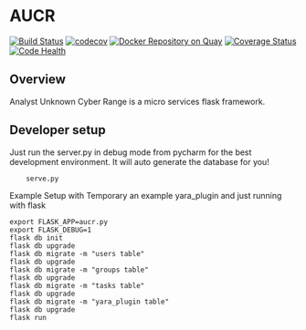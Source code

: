 # AUCR
[![Build Status](https://travis-ci.org/AUCR/AUCR.svg?branch=master)](https://travis-ci.org/AUCR/AUCR)
[![codecov](https://codecov.io/gh/AUCR/AUCR/branch/master/graph/badge.svg)](https://codecov.io/gh/AUCR/AUCR)
[![Docker Repository on Quay](https://quay.io/repository/wroersma/aucr/status "Docker Repository on Quay")](https://quay.io/repository/wroersma/aucr)
[![Coverage Status](https://coveralls.io/repos/github/AUCR/AUCR/badge.svg)](https://coveralls.io/github/AUCR/AUCR)
[![Code Health](https://landscape.io/github/AUCR/AUCR/master/landscape.svg?style=flat)](https://landscape.io/github/AUCR/AUCR/master)

## Overview
Analyst Unknown Cyber Range is a micro services flask framework. 


## Developer setup
Just run the server.py in debug mode from pycharm for the best development environment. It will auto generate the database for you!

        serve.py 



Example Setup with Temporary an  example yara_plugin and just running with flask

    export FLASK_APP=aucr.py
    export FLASK_DEBUG=1
    flask db init
    flask db upgrade
    flask db migrate -m "users table"
    flask db upgrade
    flask db migrate -m "groups table"
    flask db upgrade
    flask db migrate -m "tasks table"
    flask db upgrade
    flask db migrate -m "yara_plugin table"
    flask db upgrade
    flask run
